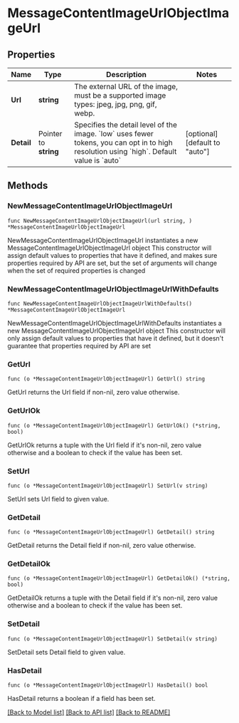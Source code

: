 # MessageContentImageUrlObjectImageUrl

## Properties

Name | Type | Description | Notes
------------ | ------------- | ------------- | -------------
**Url** | **string** | The external URL of the image, must be a supported image types: jpeg, jpg, png, gif, webp. | 
**Detail** | Pointer to **string** | Specifies the detail level of the image. &#x60;low&#x60; uses fewer tokens, you can opt in to high resolution using &#x60;high&#x60;. Default value is &#x60;auto&#x60; | [optional] [default to "auto"]

## Methods

### NewMessageContentImageUrlObjectImageUrl

`func NewMessageContentImageUrlObjectImageUrl(url string, ) *MessageContentImageUrlObjectImageUrl`

NewMessageContentImageUrlObjectImageUrl instantiates a new MessageContentImageUrlObjectImageUrl object
This constructor will assign default values to properties that have it defined,
and makes sure properties required by API are set, but the set of arguments
will change when the set of required properties is changed

### NewMessageContentImageUrlObjectImageUrlWithDefaults

`func NewMessageContentImageUrlObjectImageUrlWithDefaults() *MessageContentImageUrlObjectImageUrl`

NewMessageContentImageUrlObjectImageUrlWithDefaults instantiates a new MessageContentImageUrlObjectImageUrl object
This constructor will only assign default values to properties that have it defined,
but it doesn't guarantee that properties required by API are set

### GetUrl

`func (o *MessageContentImageUrlObjectImageUrl) GetUrl() string`

GetUrl returns the Url field if non-nil, zero value otherwise.

### GetUrlOk

`func (o *MessageContentImageUrlObjectImageUrl) GetUrlOk() (*string, bool)`

GetUrlOk returns a tuple with the Url field if it's non-nil, zero value otherwise
and a boolean to check if the value has been set.

### SetUrl

`func (o *MessageContentImageUrlObjectImageUrl) SetUrl(v string)`

SetUrl sets Url field to given value.


### GetDetail

`func (o *MessageContentImageUrlObjectImageUrl) GetDetail() string`

GetDetail returns the Detail field if non-nil, zero value otherwise.

### GetDetailOk

`func (o *MessageContentImageUrlObjectImageUrl) GetDetailOk() (*string, bool)`

GetDetailOk returns a tuple with the Detail field if it's non-nil, zero value otherwise
and a boolean to check if the value has been set.

### SetDetail

`func (o *MessageContentImageUrlObjectImageUrl) SetDetail(v string)`

SetDetail sets Detail field to given value.

### HasDetail

`func (o *MessageContentImageUrlObjectImageUrl) HasDetail() bool`

HasDetail returns a boolean if a field has been set.


[[Back to Model list]](../README.md#documentation-for-models) [[Back to API list]](../README.md#documentation-for-api-endpoints) [[Back to README]](../README.md)



